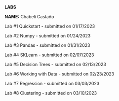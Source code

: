 **LABS**

**NAME:** Chabeli Castaño

Lab #1 Quickstart - submitted on 01/17/2023

Lab #2 Numpy - submitted on 01/24/2023

Lab #3 Pandas - submitted on 01/31/2023

Lab #4 SKLearn - submitted on 02/07/2023

Lab #5 Decision Trees - submitted on 02/13/2023

Lab #6 Working with Data - submitted on 02/23/2023

Lab #7 Regression - submitted on 03/03/2023

Lab #8 Clustering - submitted on 03/10/2023
